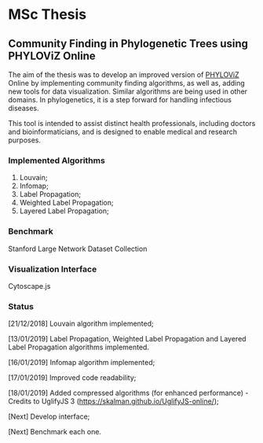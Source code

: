 # MSc Thesis

## Community Finding in Phylogenetic Trees using PHYLOViZ Online

The aim of the thesis was to develop an improved version of [PHYLOViZ](http://www.phyloviz.net/) Online by
implementing community finding algorithms, as well as, adding new tools for
data visualization. Similar algorithms are being used in other domains. In
phylogenetics, it is a step forward for handling infectious diseases.

This tool is intended to assist distinct health professionals, including doctors and
bioinformaticians, and is designed to enable medical and research purposes.

### Implemented Algorithms

1. Louvain;
2. Infomap;
3. Label Propagation;
4. Weighted Label Propagation;
5. Layered Label Propagation;

### Benchmark

Stanford Large Network Dataset Collection

### Visualization Interface

Cytoscape.js

### Status

[21/12/2018] Louvain algorithm implemented;

[13/01/2019] Label Propagation, Weighted Label Propagation and Layered Label Propagation algorithms implemented.

[16/01/2019] Infomap algorithm implemented;

[17/01/2019] Improved code readability;

[18/01/2019] Added compressed algorithms (for enhanced performance) - Credits to UglifyJS 3 (https://skalman.github.io/UglifyJS-online/); 

[Next] Develop interface;

[Next] Benchmark each one.
